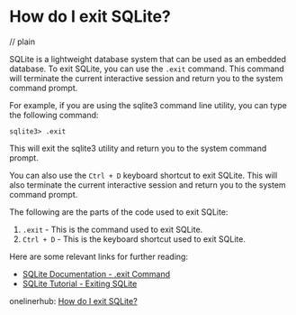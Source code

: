# How do I exit SQLite?
// plain

SQLite is a lightweight database system that can be used as an embedded database. To exit SQLite, you can use the `.exit` command. This command will terminate the current interactive session and return you to the system command prompt.

For example, if you are using the sqlite3 command line utility, you can type the following command:

```
sqlite3> .exit
```

This will exit the sqlite3 utility and return you to the system command prompt.

You can also use the `Ctrl + D` keyboard shortcut to exit SQLite. This will also terminate the current interactive session and return you to the system command prompt.

The following are the parts of the code used to exit SQLite:

1. `.exit` - This is the command used to exit SQLite.
2. `Ctrl + D` - This is the keyboard shortcut used to exit SQLite.

Here are some relevant links for further reading:

- [SQLite Documentation - .exit Command](https://www.sqlite.org/cli.html#dotcmd_exit)
- [SQLite Tutorial - Exiting SQLite](https://www.sqlitetutorial.net/sqlite-exit/)

onelinerhub: [How do I exit SQLite?](https://onelinerhub.com/sqlite/how-do-i-exit-sqlite)